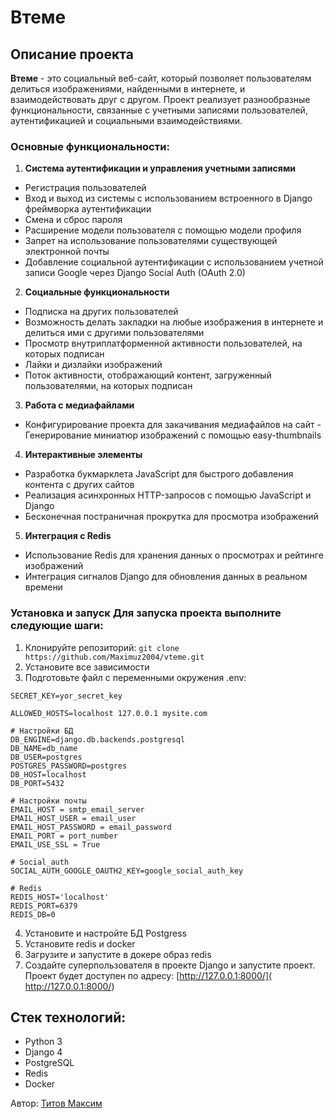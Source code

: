# Втеме  
## Описание проекта  
**Втеме** - это социальный веб-сайт, который позволяет пользователям делиться изображениями, найденными в интернете, и взаимодействовать друг с другом. Проект реализует разнообразные функциональности, связанные с учетными записями пользователей, аутентификацией и социальными взаимодействиями. 
### Основные функциональности:  
1.  **Система аутентификации и управления учетными записями**  
- Регистрация пользователей 
- Вход и выход из системы с использованием встроенного в Django фреймворка аутентификации 
- Смена и сброс пароля 
- Расширение модели пользователя с помощью модели профиля 
- Запрет на использование пользователями существующей электронной почты 
- Добавление социальной аутентификации с использованием учетной записи Google через Django Social Auth (OAuth 2.0) 

2.  **Социальные функциональности**  
- Подписка на других пользователей 
- Возможность делать закладки на любые изображения в интернете и делиться ими с другими пользователями 
- Просмотр внутриплатформенной активности пользователей, на которых подписан 
- Лайки и дизлайки изображений 
- Поток активности, отображающий контент, загруженный пользователями, на которых подписан 
3.  **Работа с медиафайлами**  
- Конфигурирование проекта для закачивания медиафайлов на сайт - Генерирование миниатюр изображений с помощью easy-thumbnails 
4.  **Интерактивные элементы**  
- Разработка букмарклета JavaScript для быстрого добавления контента с других сайтов 
- Реализация асинхронных HTTP-запросов с помощью JavaScript и Django 
- Бесконечная постраничная прокрутка для просмотра изображений 

5.  **Интеграция с Redis**  
- Использование Redis для хранения данных о просмотрах и рейтинге изображений 
- Интеграция сигналов Django для обновления данных в реальном времени 

### Установка и запуск Для запуска проекта выполните следующие шаги: 
1. Клонируйте репозиторий: 
``git clone https://github.com/Maximuz2004/vteme.git
``
2. Установите все зависимости
3.  Подготовьте файл с переменными окружения .env: 
```
SECRET_KEY=yor_secret_key  
  
ALLOWED_HOSTS=localhost 127.0.0.1 mysite.com  
  
# Настройки БД  
DB_ENGINE=django.db.backends.postgresql  
DB_NAME=db_name  
DB_USER=postgres  
POSTGRES_PASSWORD=postgres  
DB_HOST=localhost  
DB_PORT=5432  
  
# Настройки почты  
EMAIL_HOST = smtp_email_server  
EMAIL_HOST_USER = email_user  
EMAIL_HOST_PASSWORD = email_password  
EMAIL_PORT = port_number
EMAIL_USE_SSL = True  
  
# Social_auth  
SOCIAL_AUTH_GOOGLE_OAUTH2_KEY=google_social_auth_key  
  
# Redis  
REDIS_HOST='localhost'  
REDIS_PORT=6379  
REDIS_DB=0
```
4. Установите и настройте БД Postgress
5. Установите redis  и docker 
6.  Загрузите и запустите в докере образ redis
7. Создайте суперпользователя в проекте Django и запустите проект. 
Проект будет доступен по адресу: [http://127.0.0.1:8000/]( http://127.0.0.1:8000/)

## Стек технологий:

-   Python 3
-   Django 4
-   PostgreSQL
-   Redis
-   Docker

Автор: [Титов Максим](https://github.com/Maximuz2004)